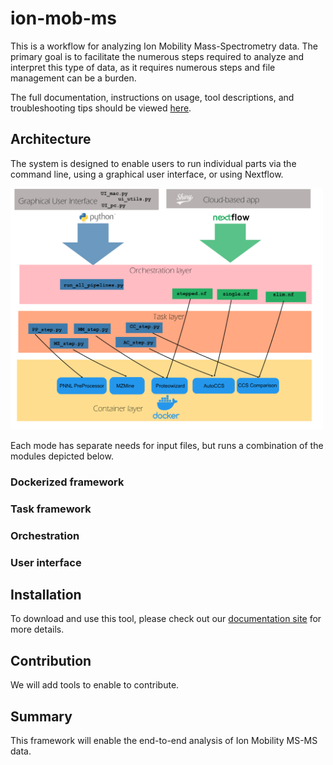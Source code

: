 # ion-mob-ms
This is a workflow for analyzing Ion Mobility Mass-Spectrometry data. The primary goal is to facilitate the numerous steps required to analyze and interpret this type of data, as it requires numerous steps and file management can be a burden.

The full documentation, instructions on usage, tool descriptions, and troubleshooting tips should be viewed [here](https://pnnl-compbio.github.io/ion-mob-ms). 

## Architecture
The system is designed to enable users to run individual parts via the command line, using a graphical user interface, or using Nextflow.

<img src="architecture.png" width="500">

Each mode has separate needs for input files, but runs a combination of the modules depicted below.

### Dockerized framework

### Task framework

### Orchestration

### User interface

## Installation
To download and use this tool, please check out our [documentation site](https://pnnl-compbio.github.io/ion-mob-ms) for more details.

## Contribution

We will add tools to enable to contribute.


## Summary
This framework will enable the end-to-end analysis of Ion Mobility MS-MS data.
